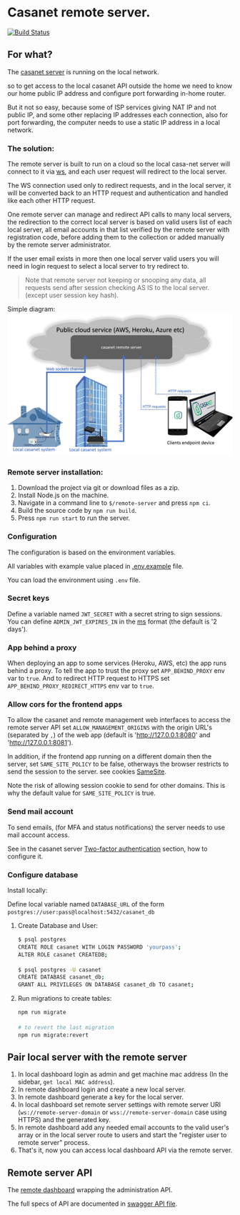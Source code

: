 # Casanet remote server.

[![Build Status](https://travis-ci.org/casanet/remote-server.svg?branch=master)](https://travis-ci.org/casanet/remote-server)

## For what?

The [casanet server](https://github.com/casanet/casanet-server) is running on the local network.

so to get access to the local casanet API outside the home we need to know our home public IP address and configure port forwarding in-home router.

But it not so easy, because some of ISP services giving NAT IP and not public IP, and some other replacing IP addresses each connection,
also for port forwarding, the computer needs to use a static IP address in a local network.

### The solution:

The remote server is built to run on a cloud so the local casa-net server will connect to it via [ws](https://www.w3.org/TR/websockets/),
and each user request will redirect to the local server.

The WS connection used only to redirect requests,
and in the local server, it will be converted back to an HTTP request and authentication and handled like each other HTTP request.

One remote server can manage and redirect API calls to many local servers,
the redirection to the correct local server is based on valid users list of each local server, all email accounts in that list verified by the remote server with registration code, before adding them to the collection or added manually by the remote server administrator.

If the user email exists in more then one local server valid users you will need in login request to select a local server to try redirect to.

> Note that remote server not keeping or snooping any data,
> all requests send after session checking AS IS to the local server. (except user session key hash).

Simple diagram:
![Screenshot](./docs/images/remote-diagram.png)

### Remote server installation:

1. Download the project via git or download files as a zip.
1. Install Node.js on the machine.
1. Navigate in a command line to `$/remote-server` and press `npm ci`.
1. Build the source code by `npm run build`.
1. Press `npm run start` to run the server.

### Configuration

The configuration is based on the environment variables.

All variables with example value placed in [.env.example](./.env.example) file.

You can load the environment using `.env` file.

### Secret keys

Define a variable named `JWT_SECRET` with a secret string to sign sessions.
You can define `ADMIN_JWT_EXPIRES_IN` in the [ms](https://www.npmjs.com/package/ms) format (the default is '2 days').

### App behind a proxy

When deploying an app to some services (Heroku, AWS, etc) the app runs behind a proxy.
To tell the app to trust the proxy set `APP_BEHIND_PROXY` env var to `true`.
And to redirect HTTP request to HTTPS set `APP_BEHIND_PROXY_REDIRECT_HTTPS` env var to `true`.

### Allow cors for the frontend apps

To allow the casanet and remote management web interfaces to access the remote server API set `ALLOW_MANAGEMENT_ORIGINS` with the origin URL's (separated by `,`) of the web app (default is 'http://127.0.0.1:8080' and 'http://127.0.0.1:8081').

In addition, if the frontend app running on a different domain then the server, set `SAME_SITE_POLICY` to be false, otherways the browser restricts to send the session to the server. see cookies [SameSite](https://developer.mozilla.org/en-US/docs/Web/HTTP/Headers/Set-Cookie).

Note the risk of allowing session cookie to send for other domains.
This is why the default value for `SAME_SITE_POLICY` is true.

### Send mail account

To send emails, (for MFA and status notifications) the server needs to use mail account access.

See in the casanet server [Two-factor authentication](https://github.com/casanet/casanet-server/tree/master/backend#two-factor-authentication-mfa) section, how to configure it.

### Configure database

Install locally:

Define local variable named `DATABASE_URL` of the form `postgres://user:pass@localhost:5432/casanet_db`

1. Create Database and User:

   ```bash
   $ psql postgres
   CREATE ROLE casanet WITH LOGIN PASSWORD 'yourpass';
   ALTER ROLE casanet CREATEDB;

   $ psql postgres -U casanet
   CREATE DATABASE casanet_db;
   GRANT ALL PRIVILEGES ON DATABASE casanet_db TO casanet;
   ```

2. Run migrations to create tables:

   ```bash
   npm run migrate

   # to revert the last migration
   npm run migrate:revert
   ```

## Pair local server with the remote server

1. In local dashboard login as admin and get machine mac address (In the sidebar, `get local MAC address`).
1. In remote dashboard login and create a new local server.
1. In remote dashboard generate a key for the local server.
1. In local dashboard set remote server settings with remote server URI (`ws://remote-server-domain` or `wss://remote-server-domain` case using HTTPS)
   and the generated key.
1. In remote dashboard add any needed email accounts to the valid user's array or in the local server route to users and start the "register user to remote server" process.
1. That's it, now you can access local dashboard API via the remote server.

## Remote server API

The [remote dashboard](https://github.com/casanet/remote-dashboard) wrapping the administration API.

The full specs of API are documented in [swagger API file](./swagger.yaml).
